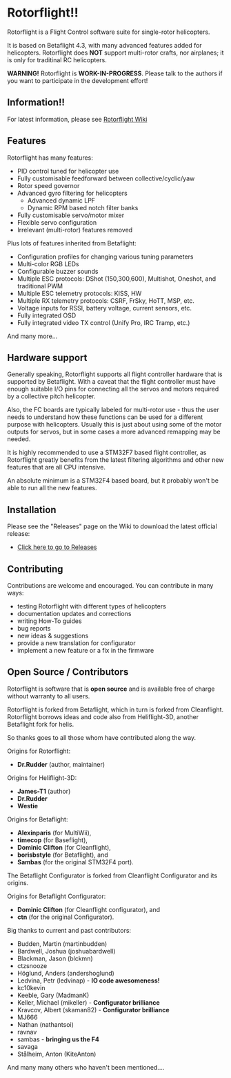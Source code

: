
# Rotorflight!!

Rotorflight is a Flight Control software suite for single-rotor helicopters.

It is based on Betaflight 4.3, with many advanced features added for helicopters.
Rotorflight does **NOT** support multi-rotor crafts, nor airplanes; it is only for traditinal RC helicopters.

**WARNING!** Rotorflight is **WORK-IN-PROGRESS**. Please talk to the authors if you want to participate in the
development effort!


## Information!!

For latest information, please see [Rotorflight Wiki](https://github.com/rotorflight/rotorflight/wiki)


## Features

Rotorflight has many features:

* PID control tuned for helicopter use
* Fully customisable feedforward between collective/cyclic/yaw
* Rotor speed governor
* Advanced gyro filtering for helicopters
  - Advanced dynamic LPF
  - Dynamic RPM based notch filter banks
* Fully customisable servo/motor mixer
* Flexible servo configuration
* Irrelevant (multi-rotor) features removed

Plus lots of features inherited from Betaflight:

* Configuration profiles for changing various tuning parameters
* Multi-color RGB LEDs
* Configurable buzzer sounds
* Multiple ESC protocols: DShot (150,300,600), Multishot, Oneshot, and traditional PWM
* Multiple ESC telemetry protocols: KISS, HW
* Multiple RX telemetry protocols: CSRF, FrSky, HoTT, MSP, etc.
* Voltage inputs for RSSI, battery voltage, current sensors, etc.
* Fully integrated OSD
* Fully integrated video TX control (Unify Pro, IRC Tramp, etc.)

And many more...


## Hardware support

Generally speaking, Rotorflight supports all flight controller hardware that is supported by Betaflight.
With a caveat that the flight controller must have enough suitable I/O pins for connecting all the servos
and motors required by a collective pitch helicopter.

Also, the FC boards are typically labeled for multi-rotor use - thus the user needs to understand how these
functions can be used for a different purpose with helicopters. Usually this is just about using some
of the motor outputs for servos, but in some cases a more advanced remapping may be needed.

It is highly recommended to use a STM32F7 based flight controller, as Rotorflight greatly benefits from
the latest filtering algorithms and other new features that are all CPU intensive.

An absolute minimum is a STM32F4 based board, but it probably won't be able to run all the new features.


## Installation

Please see the "Releases" page on the Wiki to download the latest official release:
* [Click here to go to Releases](https://github.com/rotorflight/rotorflight/wiki/releases)


## Contributing

Contributions are welcome and encouraged. You can contribute in many ways:

* testing Rotorflight with different types of helicopters
* documentation updates and corrections
* writing How-To guides
* bug reports
* new ideas & suggestions
* provide a new translation for configurator
* implement a new feature or a fix in the firmware


## Open Source / Contributors

Rotorflight is software that is **open source** and is available free of charge without warranty to all users.

Rotorflight is forked from Betaflight, which in turn is forked from Cleanflight.
Rotorflight borrows ideas and code also from Heliflight-3D, another Betaflight fork for helis.

So thanks goes to all those whom have contributed along the way.

Origins for Rotorflight:
* **Dr.Rudder** (author, maintainer)

Origins for Heliflight-3D:
* **James-T1** (author)
* **Dr.Rudder**
* **Westie**

Origins for Betaflight:
* **Alexinparis** (for MultiWii),
* **timecop** (for Baseflight),
* **Dominic Clifton** (for Cleanflight),
* **borisbstyle** (for Betaflight), and
* **Sambas** (for the original STM32F4 port).

The Betaflight Configurator is forked from Cleanflight Configurator and its origins.

Origins for Betaflight Configurator:
* **Dominic Clifton** (for Cleanflight configurator), and
* **ctn** (for the original Configurator).

Big thanks to current and past contributors:
* Budden, Martin (martinbudden)
* Bardwell, Joshua (joshuabardwell)
* Blackman, Jason (blckmn)
* ctzsnooze
* Höglund, Anders (andershoglund)
* Ledvina, Petr (ledvinap) - **IO code awesomeness!**
* kc10kevin
* Keeble, Gary (MadmanK)
* Keller, Michael (mikeller) - **Configurator brilliance**
* Kravcov, Albert (skaman82) - **Configurator brilliance**
* MJ666
* Nathan (nathantsoi)
* ravnav
* sambas - **bringing us the F4**
* savaga
* Stålheim, Anton (KiteAnton)

And many many others who haven't been mentioned....

